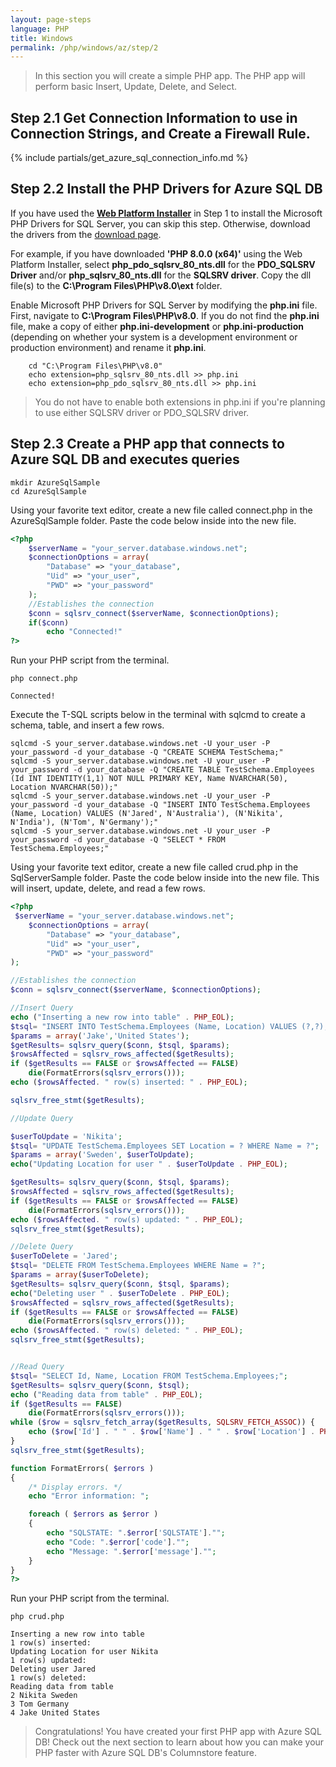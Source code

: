 ```yaml
---
layout: page-steps
language: PHP
title: Windows
permalink: /php/windows/az/step/2
---
```


> In this section you will create a simple PHP app. The PHP app will perform basic Insert, Update, Delete, and Select.

## Step 2.1 Get Connection Information to use in Connection Strings, and Create a Firewall Rule.

{% include partials/get_azure_sql_connection_info.md %}

## Step 2.2 Install the PHP Drivers for Azure SQL DB

If you have used the [**Web Platform Installer**](https://www.microsoft.com/web/downloads/platform.aspx) in Step 1 to install the Microsoft PHP Drivers for SQL Server, you can skip this step. Otherwise, download the drivers from the [download page](https://docs.microsoft.com/sql/connect/php/download-drivers-php-sql-server).

For example, if you have downloaded **'PHP 8.0.0 (x64)'** using the Web Platform Installer, select **php_pdo_sqlsrv_80_nts.dll** for the **PDO_SQLSRV Driver** and/or **php_sqlsrv_80_nts.dll** for the **SQLSRV driver**. Copy the dll file(s) to the **C:\Program Files\PHP\v8.0\ext** folder. 

Enable Microsoft PHP Drivers for SQL Server by modifying the **php.ini** file. First, navigate to **C:\Program Files\PHP\v8.0**. If you do not find the **php.ini** file, make a copy of either **php.ini-development** or **php.ini-production** (depending on whether your system is a development environment or production environment) and rename it **php.ini**.

```terminal
    cd "C:\Program Files\PHP\v8.0"
    echo extension=php_sqlsrv_80_nts.dll >> php.ini
    echo extension=php_pdo_sqlsrv_80_nts.dll >> php.ini
```

> You do not have to enable both extensions in php.ini if you're planning to use either SQLSRV driver or PDO_SQLSRV driver.

## Step 2.3 Create a PHP app that connects to Azure SQL DB and executes queries

```terminal
mkdir AzureSqlSample
cd AzureSqlSample
```

Using your favorite text editor, create a new file called connect.php in the AzureSqlSample folder. Paste the code below inside into the new file.

```php
<?php
    $serverName = "your_server.database.windows.net";
    $connectionOptions = array(
        "Database" => "your_database",
        "Uid" => "your_user",
        "PWD" => "your_password"
    );
    //Establishes the connection
    $conn = sqlsrv_connect($serverName, $connectionOptions);
    if($conn)
        echo "Connected!"
?>
```

Run your PHP script from the terminal.

```terminal
php connect.php
```

```results
Connected!
```

Execute the T-SQL scripts below in the terminal with sqlcmd to create a schema, table, and insert a few rows.

```terminal
sqlcmd -S your_server.database.windows.net -U your_user -P your_password -d your_database -Q "CREATE SCHEMA TestSchema;"
sqlcmd -S your_server.database.windows.net -U your_user -P your_password -d your_database -Q "CREATE TABLE TestSchema.Employees (Id INT IDENTITY(1,1) NOT NULL PRIMARY KEY, Name NVARCHAR(50), Location NVARCHAR(50));"
sqlcmd -S your_server.database.windows.net -U your_user -P your_password -d your_database -Q "INSERT INTO TestSchema.Employees (Name, Location) VALUES (N'Jared', N'Australia'), (N'Nikita', N'India'), (N'Tom', N'Germany');"
sqlcmd -S your_server.database.windows.net -U your_user -P your_password -d your_database -Q "SELECT * FROM TestSchema.Employees;"
```

Using your favorite text editor, create a new file called crud.php in the SqlServerSample folder. Paste the code below inside into the new file. This will insert, update, delete, and read a few rows. 

```php
<?php
 $serverName = "your_server.database.windows.net";
    $connectionOptions = array(
        "Database" => "your_database",
        "Uid" => "your_user",
        "PWD" => "your_password"
);

//Establishes the connection
$conn = sqlsrv_connect($serverName, $connectionOptions);

//Insert Query
echo ("Inserting a new row into table" . PHP_EOL);
$tsql= "INSERT INTO TestSchema.Employees (Name, Location) VALUES (?,?);";
$params = array('Jake','United States');
$getResults= sqlsrv_query($conn, $tsql, $params);
$rowsAffected = sqlsrv_rows_affected($getResults);
if ($getResults == FALSE or $rowsAffected == FALSE)
    die(FormatErrors(sqlsrv_errors()));
echo ($rowsAffected. " row(s) inserted: " . PHP_EOL);

sqlsrv_free_stmt($getResults);

//Update Query

$userToUpdate = 'Nikita';
$tsql= "UPDATE TestSchema.Employees SET Location = ? WHERE Name = ?";
$params = array('Sweden', $userToUpdate);
echo("Updating Location for user " . $userToUpdate . PHP_EOL);

$getResults= sqlsrv_query($conn, $tsql, $params);
$rowsAffected = sqlsrv_rows_affected($getResults);
if ($getResults == FALSE or $rowsAffected == FALSE)
    die(FormatErrors(sqlsrv_errors()));
echo ($rowsAffected. " row(s) updated: " . PHP_EOL);
sqlsrv_free_stmt($getResults);

//Delete Query
$userToDelete = 'Jared';
$tsql= "DELETE FROM TestSchema.Employees WHERE Name = ?";
$params = array($userToDelete);
$getResults= sqlsrv_query($conn, $tsql, $params);
echo("Deleting user " . $userToDelete . PHP_EOL);
$rowsAffected = sqlsrv_rows_affected($getResults);
if ($getResults == FALSE or $rowsAffected == FALSE)
    die(FormatErrors(sqlsrv_errors()));
echo ($rowsAffected. " row(s) deleted: " . PHP_EOL);
sqlsrv_free_stmt($getResults);


//Read Query
$tsql= "SELECT Id, Name, Location FROM TestSchema.Employees;";
$getResults= sqlsrv_query($conn, $tsql);
echo ("Reading data from table" . PHP_EOL);
if ($getResults == FALSE)
    die(FormatErrors(sqlsrv_errors()));
while ($row = sqlsrv_fetch_array($getResults, SQLSRV_FETCH_ASSOC)) {
    echo ($row['Id'] . " " . $row['Name'] . " " . $row['Location'] . PHP_EOL);
}
sqlsrv_free_stmt($getResults);

function FormatErrors( $errors )
{
    /* Display errors. */
    echo "Error information: ";

    foreach ( $errors as $error )
    {
        echo "SQLSTATE: ".$error['SQLSTATE']."";
        echo "Code: ".$error['code']."";
        echo "Message: ".$error['message']."";
    }
}
?>
```

Run your PHP script from the terminal.

```terminal
php crud.php
```

```results
Inserting a new row into table
1 row(s) inserted:
Updating Location for user Nikita
1 row(s) updated:
Deleting user Jared
1 row(s) deleted:
Reading data from table
2 Nikita Sweden
3 Tom Germany
4 Jake United States
```

> Congratulations! You have created your first PHP app with Azure SQL DB! Check out the next section to learn about how you can make your PHP faster with Azure SQL DB's Columnstore feature.
